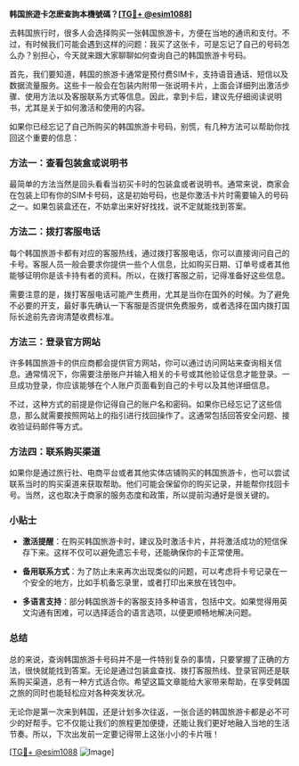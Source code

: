 **韩国旅遊卡怎麽查詢本機號碼？[[TG💪+ @esim1088](https://t.me/s/esim1088)]**

去韩国旅行时，很多人会选择购买一张韩国旅游卡，方便在当地的通讯和支付。不过，有时候我们可能会遇到这样的问题：我买了这张卡，可是忘记了自己的号码怎么办？别担心，今天就来跟大家聊聊如何查询自己的韩国旅游卡号码。

首先，我们要知道，韩国的旅游卡通常是预付费SIM卡，支持语音通话、短信以及数据流量服务。这些卡一般会在包装内附带一张说明卡片，上面会详细列出激活步骤、使用方法以及客服联系方式等信息。因此，拿到卡后，建议先仔细阅读说明书，尤其是关于如何激活和使用的内容。

如果你已经忘记了自己所购买的韩国旅游卡号码，别慌，有几种方法可以帮助你找回这个重要的信息：

### 方法一：查看包装盒或说明书

最简单的方法当然是回头看看当初买卡时的包装盒或者说明书。通常来说，商家会在包装上印有你的SIM卡号码，这是初始号码，也是你激活卡片时需要输入的号码之一。如果包装盒还在，不妨拿出来好好找找，说不定就能找到答案。

### 方法二：拨打客服电话

每个韩国旅游卡都有对应的客服热线，通过拨打客服电话，你可以直接询问自己的卡号。客服人员一般会要求你提供一些个人信息，比如购买日期、订单号或者其他能够证明你是该卡持有者的资料。所以，在拨打客服之前，记得准备好这些信息。

需要注意的是，拨打客服电话可能产生费用，尤其是当你在国外的时候。为了避免不必要的开支，最好事先确认一下客服是否提供免费服务，或者选择在国内拨打国际长途前先咨询清楚收费标准。

### 方法三：登录官方网站

许多韩国旅游卡的供应商都会提供官方网站，你可以通过访问网站来查询相关信息。通常情况下，你需要注册账户并输入相关的卡号或其他验证信息才能登录。一旦成功登录，你应该能够在个人账户页面看到自己的卡号以及其他详细信息。

不过，这种方式的前提是你记得自己的账户名和密码。如果你已经忘记了这些信息，那么就需要按照网站上的指引进行找回操作了。这通常包括回答安全问题、接收验证码邮件等方式。

### 方法四：联系购买渠道

如果你是通过旅行社、电商平台或者其他实体店铺购买的韩国旅游卡，也可以尝试联系当时的购买渠道来获取帮助。他们可能会保留你的购买记录，并能帮你找回卡号。当然，这也取决于商家的服务态度和政策，所以提前沟通好是很关键的。

### 小贴士

- **激活提醒**：在购买韩国旅游卡时，建议及时激活卡片，并将激活成功的短信保存下来。这样不仅可以避免遗忘卡号，还能确保你的卡正常使用。
  
- **备用联系方式**：为了防止未来再次出现类似的问题，可以考虑将卡号记录在一个安全的地方，比如手机备忘录里，或者打印出来放在钱包中。

- **多语言支持**：部分韩国旅游卡的客服支持多种语言，包括中文。如果觉得用英文沟通有困难，可以选择适合的语言选项，以便更顺畅地解决问题。

### 总结

总的来说，查询韩国旅游卡号码并不是一件特别复杂的事情，只要掌握了正确的方法，很快就能找到答案。无论是通过包装盒查找、拨打客服热线、登录官网还是联系购买渠道，总有一种方式适合你。希望这篇文章能给大家带来帮助，在享受韩国之旅的同时也能轻松应对各种突发状况。

无论你是第一次来到韩国，还是计划多次往返，一张合适的韩国旅游卡都是必不可少的好帮手。它不仅能让我们的旅程更加便捷，还能让我们更好地融入当地的生活节奏。所以，下次出发前一定要记得带上这张小小的卡片哦！

[[TG💪+ @esim1088](https://t.me/s/esim1088) ![Image](https://i.postimg.cc/4NQfJmqS/Snipaste-2025-05-13-00-14-12.png)]